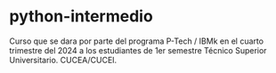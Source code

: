 # python-intermedio
Curso que se dara por parte del programa P-Tech / IBMk en el cuarto trimestre del 2024 a los estudiantes de 1er semestre Técnico Superior Universitario. CUCEA/CUCEI.
